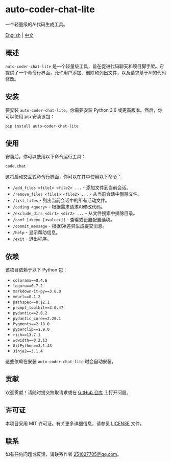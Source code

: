 # auto-coder-chat-lite

一个轻量级的AI代码生成工具。

[English](./README.md) | [中文](./readme-cn.md)

## 概述

`auto-coder-chat-lite` 是一个轻量级工具，旨在促进代码聊天和项目脚手架。它提供了一个命令行界面，允许用户添加、删除和列出文件，以及请求基于AI的代码修改。

## 安装

要安装 `auto-coder-chat-lite`，你需要安装 Python 3.6 或更高版本。然后，你可以使用 pip 安装该包：

```bash
pip install auto-coder-chat-lite
```

## 使用

安装后，你可以使用以下命令运行工具：

```bash
code.chat
```

这将启动交互式命令行界面，你可以在其中使用以下命令：

- `/add_files <file1> <file2> ...` - 添加文件到当前会话。
- `/remove_files <file1> <file2> ...` - 从当前会话中删除文件。
- `/list_files` - 列出当前会话中的所有活动文件。
- `/coding <query>` - 根据需求请求AI修改代码。
- `/exclude_dirs <dir1> <dir2> ...` - 从文件搜索中排除目录。
- `/conf [<key> [<value>]]` - 查看或设置配置选项。
- `/commit_message` - 根据Git差异生成提交消息。
- `/help` - 显示帮助信息。
- `/exit` - 退出程序。

## 依赖

该项目依赖于以下 Python 包：

- `colorama==0.4.6`
- `loguru==0.7.2`
- `markdown-it-py==3.0.0`
- `mdurl==0.1.2`
- `pathspec==0.12.1`
- `prompt_toolkit==3.0.47`
- `pydantic==2.8.2`
- `pydantic_core==2.20.1`
- `Pygments==2.18.0`
- `pyperclip==1.9.0`
- `rich==13.7.1`
- `wcwidth==0.2.13`
- `GitPython==3.1.43`
- `Jinja2==3.1.4`

这些依赖在安装 `auto-coder-chat-lite` 时会自动安装。

## 贡献

欢迎贡献！请随时提交拉取请求或在 [GitHub 仓库](https://github.com/zt8989/auto-coder-chat-lite) 上打开问题。

## 许可证

本项目采用 MIT 许可证。有关更多详细信息，请参见 [LICENSE](LICENSE) 文件。

## 联系

如有任何问题或反馈，请联系作者 [251027705@qq.com](mailto:251027705@qq.com)。
